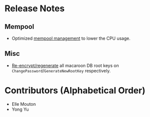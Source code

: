 # Release Notes

## Mempool

* Optimized [mempool
management](https://github.com/lightningnetwork/lnd/pull/7681) to lower the CPU
usage.

## Misc

* [Re-encrypt/regenerate](https://github.com/lightningnetwork/lnd/pull/7705)
  all macaroon DB root keys on `ChangePassword`/`GenerateNewRootKey`
  respectively.

# Contributors (Alphabetical Order)

* Elle Mouton
* Yong Yu
